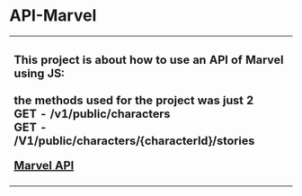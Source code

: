 # API-Marvel

<table>
    <tr>
        <td>
        <sub>
       	 	<h2>
			This project is about how to use an API of Marvel using JS:</br></br>
 the methods used for the project was just 2</br>
GET - /v1/public/characters </br>
GET - /V1/public/characters/{characterId}/stories</br>

<a href="https://developer.marvel.com/docs">Marvel API</a>
       	 	</h2>
        </sub>
        </td>
    </tr>
</table>


